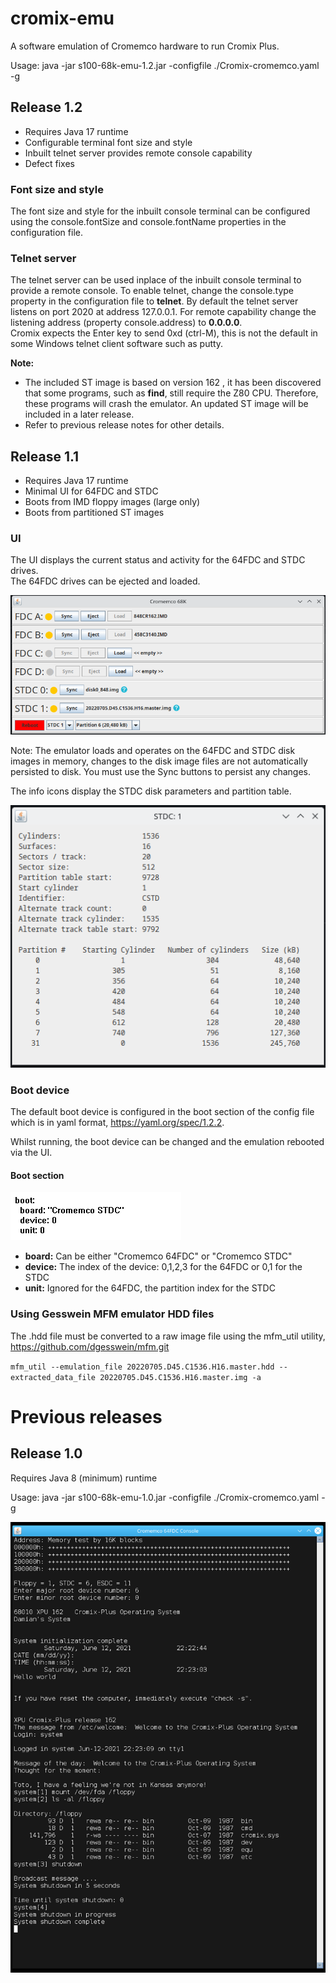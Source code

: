 # cromix-emu

A software emulation of Cromemco hardware to run Cromix Plus.

Usage: java -jar s100-68k-emu-1.2.jar -configfile ./Cromix-cromemco.yaml -g

## Release 1.2
* Requires Java 17 runtime
* Configurable terminal font size and style
* Inbuilt telnet server provides remote console capability
* Defect fixes

### Font size and style
The font size and style for the inbuilt console terminal can be configured using the console.fontSize and console.fontName properties in the configuration file.

### Telnet server
The telnet server can be used inplace of the inbuilt console terminal to provide a remote console.  To enable telnet, change the console.type property in the configuration file to **telnet**.  By default the telnet server listens on port 2020 at address 127.0.0.1.  For remote capability change the listening address (property console.address) to **0.0.0.0**.  
Cromix expects the Enter key to send 0xd (ctrl-M), this is not the default in some Windows telnet client software such as putty.

**Note:** 
* The included ST image is based on version 162 , it has been discovered that some programs, such as **find**, still require the Z80 CPU.  Therefore, these programs will crash the emulator.  An updated ST image will be included in a later release.
* Refer to previous release notes for other details.

## Release 1.1
* Requires Java 17 runtime
* Minimal UI for 64FDC and STDC
* Boots from IMD floppy images (large only)
* Boots from partitioned ST images

### UI
The UI displays the current status and activity for the 64FDC and STDC drives.  
The 64FDC drives can be ejected and loaded.

![UI Image](emu-ui.png)

Note: The emulator loads and operates on the 64FDC and STDC disk images in memory, changes to the disk image files are not automatically persisted to disk.  You must use the Sync buttons to persist any changes.

The info icons display the STDC disk parameters and partition table.

![UI Image](emu-ui-info.png)

### Boot device

The default boot device is configured in the boot section of the config file which is in yaml format, https://yaml.org/spec/1.2.2.

Whilst running, the boot device can be changed and the emulation rebooted via the UI.

#### Boot section
![Boot Image](emu-ui-boot.png)

* **board:** Can be either "Cromemco 64FDC" or "Cromemco STDC"
* **device:** The index of the device: 0,1,2,3 for the 64FDC or 0,1 for the STDC
* **unit:** Ignored for the 64FDC, the partition index for the STDC

### Using Gesswein MFM emulator HDD files
The .hdd file must be converted to a raw image file using the mfm_util utility, https://github.com/dgesswein/mfm.git

`mfm_util --emulation_file 20220705.D45.C1536.H16.master.hdd --extracted_data_file 20220705.D45.C1536.H16.master.img -a`

# Previous releases
## Release 1.0

Requires Java 8 (minimum) runtime

Usage: java -jar s100-68k-emu-1.0.jar -configfile ./Cromix-cromemco.yaml -g

![Boot Image](emu-boot.png)

